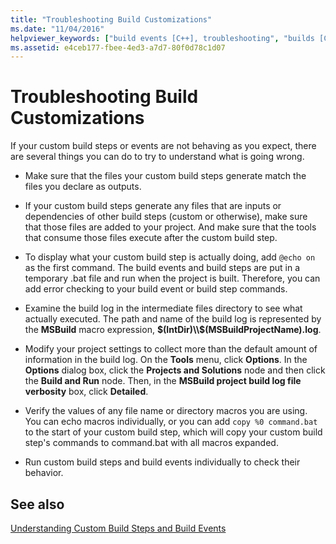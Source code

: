 ```yaml
---
title: "Troubleshooting Build Customizations"
ms.date: "11/04/2016"
helpviewer_keywords: ["build events [C++], troubleshooting", "builds [C++], build events", "troubleshooting [C++], builds", "build steps [C++], troubleshooting", "events [C++], build", "builds [C++], troubleshooting", "custom build steps [C++], troubleshooting"]
ms.assetid: e4ceb177-fbee-4ed3-a7d7-80f0d78c1d07
---
```

# Troubleshooting Build Customizations

If your custom build steps or events are not behaving as you expect, there are several things you can do to try to understand what is going wrong.

- Make sure that the files your custom build steps generate match the files you declare as outputs.

- If your custom build steps generate any files that are inputs or dependencies of other build steps (custom or otherwise), make sure that those files are added to your project. And make sure that the tools that consume those files execute after the custom build step.

- To display what your custom build step is actually doing, add `@echo on` as the first command. The build events and build steps are put in a temporary .bat file and run when the project is built. Therefore, you can add error checking to your build event or build step commands.

- Examine the build log in the intermediate files directory to see what actually executed. The path and name of the build log is represented by the **MSBuild** macro expression, **$(IntDir)\\$(MSBuildProjectName).log**.

- Modify your project settings to collect more than the default amount of information in the build log. On the **Tools** menu, click **Options**. In the **Options** dialog box, click the **Projects and Solutions** node and then click the **Build and Run** node. Then, in the **MSBuild project build log file verbosity** box, click **Detailed**.

- Verify the values of any file name or directory macros you are using. You can echo macros individually, or you can add `copy %0 command.bat` to the start of your custom build step, which will copy your custom build step's commands to command.bat with all macros expanded.

- Run custom build steps and build events individually to check their behavior.

## See also

[Understanding Custom Build Steps and Build Events](understanding-custom-build-steps-and-build-events.md)
